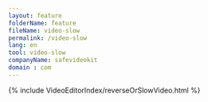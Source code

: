 ```yaml
---
layout: feature
folderName: feature
fileName: video-slow
permalink: /video-slow
lang: en
tool: video-slow
companyName: safevideokit
domain : com
---
```


{% include VideoEditorIndex/reverseOrSlowVideo.html %}

   